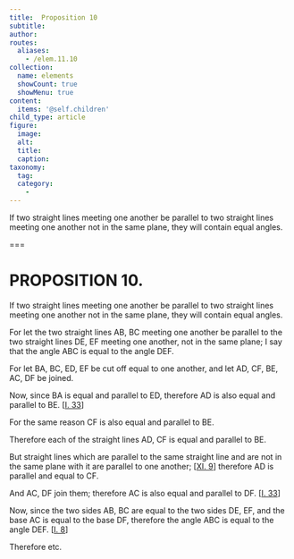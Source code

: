 ```yaml
---
title:  Proposition 10
subtitle: 
author:
routes:
  aliases:
    - /elem.11.10
collection:
  name: elements
  showCount: true
  showMenu: true
content:
  items: '@self.children'
child_type: article
figure:
  image:
  alt:
  title:
  caption:
taxonomy:
  tag:
  category:
    - 
---
```


<p><hi rend="ital">If two straight lines meeting one another be parallel to two straight lines meeting one another not in the same plane</hi>, <hi rend="ital">they will contain equal angles.</hi>
      </p>

===

<h1>PROPOSITION 10.</h1>
<p><span class="ital">If two straight lines meeting one another be parallel to two straight lines meeting one another not in the same plane</span>, <span class="ital">they will contain equal angles.</span>
      </p>

<p>For let the two straight lines <span class="ital">AB</span>, <span class="ital">BC</span> meeting one another be parallel to the two straight lines <span class="ital">DE</span>, <span class="ital">EF</span> meeting one another, not in the same plane; I say that the angle <span class="ital">ABC</span> is equal to the angle <span class="ital">DEF</span>. 
      </p>

<p>For let <span class="ital">BA</span>, <span class="ital">BC</span>, <span class="ital">ED</span>, <span class="ital">EF</span> be cut off equal to one another, and let <span class="ital">AD</span>, <span class="ital">CF</span>, <span class="ital">BE</span>, <span class="ital">AC</span>, <span class="ital">DF</span> be joined. </p>

<p>Now, since <span class="ital">BA</span> is equal and parallel to <span class="ital">ED</span>, therefore <span class="ital">AD</span> is also equal and parallel to <span class="ital">BE</span>. [<a href="/elem.1.33">I. 33</a>] </p>

<p>For the same reason <span class="ital">CF</span> is also equal and parallel to <span class="ital">BE</span>. </p>

<p>Therefore each of the straight lines <span class="ital">AD</span>, <span class="ital">CF</span> is equal and parallel to <span class="ital">BE</span>. </p>

<p>But straight lines which are parallel to the same straight line and are not in the same plane with it are parallel to one another; [<a href="/elem.11.9">XI. 9</a>] therefore <span class="ital">AD</span> is parallel and equal to <span class="ital">CF</span>. </p>

<p>And <span class="ital">AC</span>, <span class="ital">DF</span> join them; therefore <span class="ital">AC</span> is also equal and parallel to <span class="ital">DF</span>. [<a href="/elem.1.33">I. 33</a>] </p>

<p>Now, since the two sides <span class="ital">AB</span>, <span class="ital">BC</span> are equal to the two sides <span class="ital">DE</span>, <span class="ital">EF</span>, and the base <span class="ital">AC</span> is equal to the base <span class="ital">DF</span>, therefore the angle <span class="ital">ABC</span> is equal to the angle <span class="ital">DEF</span>. [<a href="/elem.1.8">I. 8</a>] </p>

<p>Therefore etc.<pb n="292"/></p>

